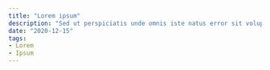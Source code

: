 ```yaml
---
title: "Lorem ipsum"
description: "Sed ut perspiciatis unde omnis iste natus error sit voluptatem"
date: "2020-12-15"
tags:
- Lorem
- Ipsum
---
```


